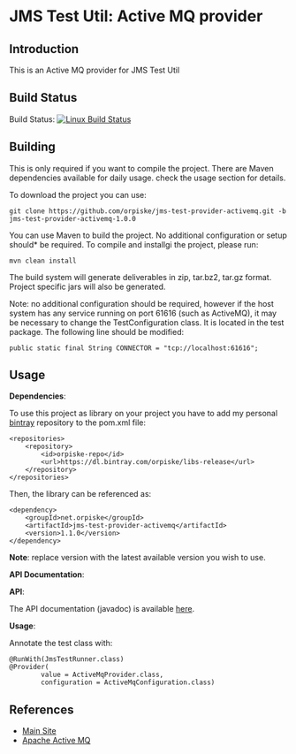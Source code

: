 JMS Test Util: Active MQ provider
============

Introduction
----

This is an Active MQ provider for  JMS Test Util

Build Status
----

Build Status: [![Linux Build Status](https://travis-ci.org/orpiske/jms-test-provider-activemq.svg?branch=master)](https://travis-ci.org/orpiske/jms-test-provider-activemq)


Building
----

This is only required if you want to compile the project. There are Maven dependencies available
for daily usage. check the usage section for details.


To download the project you can use:

```
git clone https://github.com/orpiske/jms-test-provider-activemq.git -b
jms-test-provider-activemq-1.0.0
```

You can use Maven to build the project. No additional configuration or setup
should* be required. To compile and installgi the project, please run:

```
mvn clean install
```

The build system will generate deliverables in zip, tar.bz2, tar.gz format.
Project specific jars will also be generated.

Note: no additional configuration should be required, however if the host
system has any service running on port 61616 (such as ActiveMQ), it may be necessary to
change the TestConfiguration class. It is located
 in the test package. The following line should be modified:

```
public static final String CONNECTOR = "tcp://localhost:61616";
```


Usage
----

**Dependencies**:

To use this project as library on your project you have to add my personal 
[bintray](https://bintray.com/orpiske/libs-release/) repository to the pom.xml
file:

```
<repositories>
    <repository>
        <id>orpiske-repo</id>
        <url>https://dl.bintray.com/orpiske/libs-release</url>
    </repository>
</repositories>
```

Then, the library can be referenced as: 
```
<dependency>
    <groupId>net.orpiske</groupId>
    <artifactId>jms-test-provider-activemq</artifactId>
    <version>1.1.0</version>
</dependency>
```

**Note**: replace version with the latest available version you wish to use.

**API Documentation**:

**API**:

The API documentation (javadoc) is available [here](http://www.orpiske.net/files/javadoc/jms-test-provider-activemq-1.1/apidocs/). 

**Usage**:

Annotate the test class with:

```
@RunWith(JmsTestRunner.class)
@Provider(
        value = ActiveMqProvider.class,
        configuration = ActiveMqConfiguration.class)
```

References
----

* [Main Site](http://orpiske.net/)
* [Apache Active MQ](http://activemq.apache.org/)

